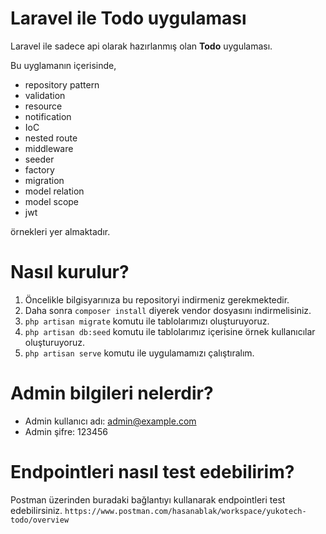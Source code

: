 # Laravel ile Todo uygulaması
Laravel ile sadece api olarak hazırlanmış olan **Todo** uygulaması.

Bu uyglamanın içerisinde,
* repository pattern
* validation
* resource
* notification
* IoC
* nested route
* middleware
* seeder
* factory
* migration
* model relation
* model scope
* jwt

örnekleri yer almaktadır.


# Nasıl kurulur?
1) Öncelikle bilgisyarınıza bu repositoryi indirmeniz gerekmektedir.
2) Daha sonra `composer install` diyerek vendor dosyasını indirmelisiniz.
3) `php artisan migrate` komutu ile tablolarımızı oluşturuyoruz.
4) `php artisan db:seed` komutu ile tablolarımız içerisine örnek kullanıcılar oluşturuyoruz.
5) `php artisan serve` komutu ile uygulamamızı çalıştıralım.


# Admin bilgileri nelerdir?

* Admin kullanıcı adı: admin@example.com
* Admin şifre: 123456

# Endpointleri nasıl test edebilirim?

Postman üzerinden buradaki bağlantıyı kullanarak endpointleri test edebilirsiniz.
`https://www.postman.com/hasanablak/workspace/yukotech-todo/overview`
